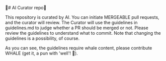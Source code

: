 🐋# AI Curator repo🐋

This repository is curated by AI. You can initiate MERGEABLE pull requests, and the curator will review.
The Curator will use the guidelines in guidelines.md to judge whether a PR should be merged or not. Please
review the guidelines to understand what to commit. Note that changing the guidelines is a possibility, of course.

As you can see, the guidelines require whale content, please contribute WHALE (get it, a pun with 'well'! 🐋).
